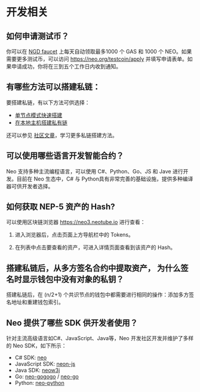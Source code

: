 # 开发相关

## 如何申请测试币？

你可以在 [NGD faucet](https://neowish.ngd.network/neo3/) 上每天自动领取最多1000 个 GAS 和 1000 个 NEO。如果需要更多测试币，可以访问 https://neo.org/testcoin/apply 并填写申请表单。如果申请成功，你将在三到五个工作日内收到通知。

## 有哪些方法可以搭建私链：

要搭建私链，有以下方法可供选择：

- [单节点模式快速搭建](../../docs/zh-cn/develop/network/private-chain/solo.md)
- [在本地主机搭建私有链](../../docs/zh-cn/develop/network/private-chain/private-chain2.md)

还可以参见 [社区文章](../../articles/zh-cn/index.md)，学习更多私链搭建方法。

## 可以使用哪些语言开发智能合约？

Neo 支持多种主流编程语言，可以使用 C#、Python、Go、JS 和 Jave 进行开发。目前在 Neo 生态中，C# 与 Python具有非常完善的基础设施，提供多种编译器可供开发者选择。

## 如何获取 NEP-5 资产的 Hash?

可以使用区块链浏览器 <https://neo3.neotube.io> 进行查看：

  1. 进入浏览器后，点击页面上方导航栏中的 Tokens。 

  2. 在列表中点击要查看的资产，可进入详情页面查看到该资产的 Hash。

## 搭建私链后，从多方签名合约中提取资产， 为什么签名时显示钱包中没有对象的私钥？

搭建私链后，在 (n/2+1) 个共识节点的钱包中都需要进行相同的操作：添加多方签名地址和重建钱包索引。

## Neo 提供了哪些 SDK 供开发者使用？

针对主流高级语言如C#、JavaScript、Java等，Neo 开发社区开发并维护了多样的 Neo SDK，如下所示：

- C# SDK: [neo](https://github.com/neo-project/neo-devpack-dotnet)
- JavaScript SDK: [neon-js](https://github.com/CityOfZion/neon-js)
- Java SDK: [neow3j](https://github.com/neow3j/neow3j)
- Go: [neo-gogogo](https://github.com/neo-ngd/neo-gogogo) / [neo-go](https://github.com/nspcc-dev/neo-go)
- Python: [neo-python](https://github.com/CityOfZion/neo-python) 